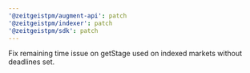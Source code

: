 ```yaml
---
'@zeitgeistpm/augment-api': patch
'@zeitgeistpm/indexer': patch
'@zeitgeistpm/sdk': patch
---
```


Fix remaining time issue on getStage used on indexed markets without deadlines set.
